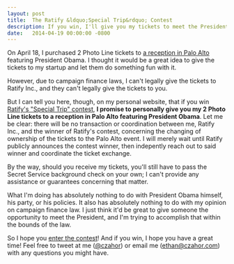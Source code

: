 ```yaml
---
layout: post
title:  The Ratify &ldquo;Special Trip&rdquo; Contest
description: If you win, I'll give you my tickets to meet the President.
date:   2014-04-19 00:00:00 -0800
---
```


On April 18, I purchased 2 Photo Line tickets to 
<a href="https://my.democrats.org/page/contribute/PaloAltoReceptionMay8?custom1=98870421" target="_blank">a reception in Palo Alto</a> featuring President Obama. 
I thought it would be a great idea to give the tickets to my startup and let them do something fun with it. 

However, due to campaign finance laws, I can't legally give the tickets to Ratify Inc., and they can't legally give the tickets to you.

But I can tell you here, though, on my personal website, that if you win [Ratify's "Special Trip" contest](http://www.ratifyapp.com/contest), 
**I promise to personally give you my 2 Photo Line tickets to a reception in Palo Alto featuring President Obama**. Let me be clear: there will be no transaction or coordination between me, Ratify Inc., and the winner of Ratify's contest, concerning the changing of ownership of the tickets to the Palo Alto event. I will merely wait until Ratify publicly announces the contest winner, then indepently reach out to said winner and coordinate the ticket exchange.

By the way, should you receive my tickets, you'll still have to pass the Secret Service background check on your own; I can't provide any assistance or guarantees concerning that matter. 

What I'm doing has absolutely nothing to do with President Obama himself, his party, or his policies. It also has absolutely nothing to do with my opinion on campaign finance law. I just think it'd be great to give someone the opportunity to meet the President, and I'm trying to accomplish that within the bounds of the law.

So I hope you [enter the contest](http://www.ratifyapp.com/contest)! And if you win, I hope you have a great time! 
Feel free to tweet at me (<a href="https://twitter.com/czahor" target="_blank">@czahor</a>) or email me (<a href="mailto:ethan@czahor.com" target="_blank">ethan@czahor.com</a>) with any questions you might have.